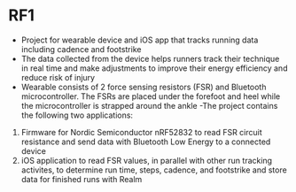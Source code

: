 # RF1
- Project for wearable device and iOS app that tracks running data including cadence and footstrike
- The data collected from the device helps runners track their technique in real time and make adjustments to improve their energy efficiency and reduce risk of injury
- Wearable consists of 2 force sensing resistors (FSR) and Bluetooth microcontroller. The FSRs are placed under the forefoot and heel while the microcontroller is strapped around the ankle
-The project contains the following two applications:
1. Firmware for Nordic Semiconductor nRF52832 to read FSR circuit resistance and send data with Bluetooth Low Energy to a connected device
2. iOS application to read FSR values, in parallel with other run tracking activites, to determine run time, steps, cadence, and footstrike and store data for finished runs with Realm
